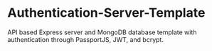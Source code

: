 # Authentication-Server-Template

API based Express server and MongoDB database template with authentication through PassportJS, JWT, and bcrypt.
